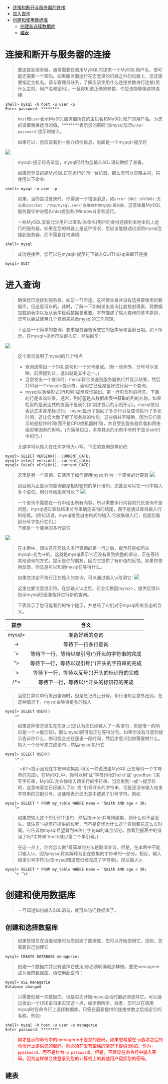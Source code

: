- [连接和断开与服务器的连接](#%e8%bf%9e%e6%8e%a5%e5%92%8c%e6%96%ad%e5%bc%80%e4%b8%8e%e6%9c%8d%e5%8a%a1%e5%99%a8%e7%9a%84%e8%bf%9e%e6%8e%a5)
- [进入查询](#%e8%bf%9b%e5%85%a5%e6%9f%a5%e8%af%a2)
- [创建和使用数据库](#%e5%88%9b%e5%bb%ba%e5%92%8c%e4%bd%bf%e7%94%a8%e6%95%b0%e6%8d%ae%e5%ba%93)
  - [创建和选择数据库](#%e5%88%9b%e5%bb%ba%e5%92%8c%e9%80%89%e6%8b%a9%e6%95%b0%e6%8d%ae%e5%ba%93)
  - [建表](#%e5%bb%ba%e8%a1%a8)
# 连接和断开与服务器的连接
> 要连接到服务器，通常需要在调用MySQL时提供一个MySQL用户名，很可能还需要一个密码。如果服务器运行在您登录的机器之外的机器上，您还需要指定主机名。请与管理员联系，了解应该使用什么连接参数进行连接(用什么主机、用户名和密码)。一旦你知道正确的参数，你应该能够像这样连接:
```shell
shell> mysql -h host -u user -p
Enter password: ********
```
> `host`和`user`表示MySQL服务器所在的主机名和MySQL帐户的用户名。为您的设置替换适当的值。********表示您的密码;当mysql显示`Enter password:`提示时输入。

> 如果可以，您应该看到一些介绍性信息，后面是一个mysql>提示符

![](./img/mysql-client.png)
> mysql>提示符告诉您，mysql已经为您输入SQL语句做好了准备。

> 如果您登录的是MySQL正在运行的同一台机器，那么您可以忽略主机，只使用以下命令:

```shell
shell> mysql -u user -p
```
> 如果，当你尝试登录时，你得到一个错误消息，如`error 2002 (HY000):无法通过socket '/tmp/mysql.sock'连接到本地MySQL服务器`，这意味着MySQL服务器守护进程(Unix)或服务(Windows)没有运行。

> 一些MySQL安装允许用户以匿名(未命名)用户的身份连接到本地主机上运行的服务器。如果在您的机器上是这种情况，您应该能够通过调用mysql连接到服务器，而不需要任何选项:
 ```shell
shell> mysql
```
> 成功连接后，您可以在mysql>提示符下输入QUIT(或\q)来断开连接
```shell
mysql> QUIT
```
# 进入查询
> 确保您已连接到服务器，如前一节所述。这样做本身并没有选择要使用的数据库，但这是可以的。此时，了解一下如何发出查询比直接创建表、将数据加载到表中以及从表中检索数据更重要。本节描述了输入查询的基本原则，您可以尝试使用几个查询来熟悉mysql的工作原理。

> 下面是一个简单的查询，要求服务器告诉您它的版本号和当前日期。如下所示，在mysql>提示符后键入它，然后回车:

![](./img/版本和时间.png)

> 这个查询说明了mysql的几个特点
> - 查询通常由一个SQL语句和一个分号组成。(有一些例外，分号可以省略。前面提到过，退出就是其中之一。)
> - 当您发出一个查询时，mysql将它发送到服务器执行并显示结果，然后打印另一个mysql>提示符，表明它已经准备好进行另一个查询。
> - mysql以表格形式(行和列)显示查询输出。第一行包含列的标签。下面的行是查询结果。通常，列标签是从数据库表中获取的列的名称。如果检索的是表达式的值而不是表列(如刚才显示的示例所示)，mysql使用表达式本身来标记列。
> mysql显示了返回了多少行以及查询执行了多长时间，这让您大致了解了服务器的性能。这些值并不精确，因为它们表示的是挂钟时间(而不是CPU或机器时间)，并且受到服务器负载和网络延迟等因素的影响。(为简单起见，本章其余的示例中有时不显示set行中的行。)

> 关键字可以输入在任何字母大小写。下面的查询是等价的
```shell
mysql> SELECT VERSION(), CURRENT_DATE;
mysql> select version(), current_date;
mysql> SeLeCt vErSiOn(), current_DATE;
```

> 这里是另一个查询。它演示了如何使用mysql作为一个简单的计算器
![](./img/表达式计算.png)

> 到目前为止显示的查询都是相对较短的单行语句。您甚至可以在一行中输入多个语句。用分号结尾就可以了
![](./img/多条语句.png)

> 一个查询不需要在一行中给出所有内容，所以需要多行内容的冗长查询不是问题。mysql通过查找结束分号来确定语句的结尾，而不是通过查找输入行的结尾。(换句话说，mysql接受自由格式的输入:它收集输入行，但直到看到分号才执行它们。)  
> 下面是一个简单的多行语句

![](./img/多行语句.png)

> 在本例中，请注意在您输入多行查询的第一行之后，提示符是如何从mysql>变为->的。这就是mysql表示它还没有看到完整的语句，正在等待其他语句的方式。提示是你的朋友，因为它提供了有价值的反馈。如果你使用反馈，你总是可以知道mysql在等待什么。

> 如果您决定不执行正在输入的查询，可以通过输入\c取消它:
![](./img/取消语句执行.png)

> 这里也要注意提示符。在您输入\c之后，它会切换回mysql>，提供反馈以指示mysql已经准备好进行新的查询。

> 下表显示了您可能看到的每个提示，并总结了它们对于mysql所处状态的含义。

| 提示 | 含义 |
| :-: | :-: |
| mysql> | 准备好新的查询 |
| -> | 等待下一行多行查询 |
| '> | 等待下一行，等待以单引号(')开头的字符串的完成 |
| "> | 等待下一行，等待以双引号(")开头的字符串的完成 |
| `> | 等待下一行，等待以反号(')开头的标识符的完成 |
| /*> | 等待下一行，等待以/*开头的标识符的完成 |

> 当您打算对单行发出查询时，但是忘记终止分号。多行语句会意外出现，在这种情况下，mysql会等待更多的输入
```shell
mysql> SELECT USER()
    ->
```
> 如果这种情况发生在您身上(您认为您已经输入了一条语句，但是惟一的响应是一个->提示符)，那么mysql很可能正在等待分号。如果你没有注意到提示告诉你什么，你可能会坐在那里一段时间，然后才意识到你需要做什么。输入一个分号来完成语句，然后mysql执行它
```shell
mysql> SELECT USER()
    -> ;
```

> `'>`和`">`提示出现在字符串收集期间(另一种说法是MySQL正在等待一个字符串的完成)。在MySQL中，你可以用'或"字符(例如'hello'或' goodbye ')来写字符串，MySQL允许你输入跨多行的字符串。当您看到`'>`或`">`提示符时，这意味着您已经输入了以`'`或`"`引号开头的字符串，但是还没有输入结束字符串的匹配引号。这通常表示您无意中遗漏了引号字符。例如
```shell
mysql> SELECT * FROM my_table WHERE name = 'Smith AND age < 30;
    '>
```

> 如果您输入这个SELECT语句，然后按enter并等待结果，则什么也不会发生。请注意'>提示符提供的线索，而不是奇怪为什么这个查询要花这么长时间。它告诉你mysql希望看到未终止字符串的其余部分。你看到报表中的错误了吗?字符串'Smith缺少第二个单引号。)

> 在这一点上，你会怎么做?最简单的方法是取消查询。但是，在本例中不能只输入\c，因为mysql将其解释为正在收集的字符串的一部分。相反，输入结束引号字符(以便mysql知道您已经完成了字符串)，然后输入\c
```shell
mysql> SELECT * FROM my_table WHERE name = 'Smith AND age < 30;
    '> '\c
```
# 创建和使用数据库
> 一旦知道如何输入SQL语句，就可以访问数据库了。
## 创建和选择数据库
> 如果管理员在设置权限时为您创建了数据库，您可以开始使用它。否则，您需要自己创建它
```shell
mysql> CREATE DATABASE menagerie;
```
> 创建一个数据库并没有选择它使用;你必须明确地那样做。要使menagerie成为当前数据库，请使用此语句：
```shell
mysql> USE menagerie
Database changed
```
> 只需要创建一次数据库，但是每次开始mysql会话时都必须选择它。可以通过发出一个USE语句来实现这一点，如示例所示。或者，您可以在调用mysql时在命令行上选择数据库。只需在需要提供的连接参数之后指定它的名称。例如:
```shell
shell> mysql -h host -u user -p menagerie
Enter password: ********
```
> <font color="red">刚才显示的命令中的menagerie不是您的密码。如果您希望在-p选项之后的命令行上提供您的密码，则必须在没有空格的情况下提供(例如，作为`-ppassword`，而不是作为`-p password`)。但是，不建议在命令行中输入密码，因为这样做会使登录到您的计算机上的其他用户窥探您的密码。</font>
## 建表
